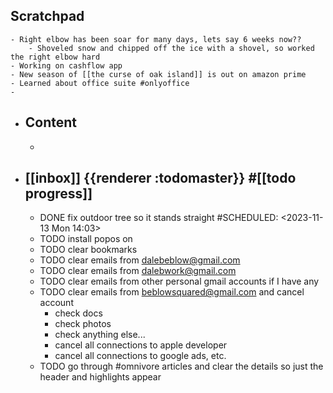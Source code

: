 ## Scratchpad
	- Right elbow has been soar for many days, lets say 6 weeks now??
		- Shoveled snow and chipped off the ice with a shovel, so worked the right elbow hard
	- Working on cashflow app
	- New season of [[the curse of oak island]] is out on amazon prime
	- Learned about office suite #onlyoffice
	-
- ## Content
	-
- ## [[inbox]] {{renderer :todomaster}} #[[todo progress]]
	- DONE fix outdoor tree so it stands straight
	  #SCHEDULED: <2023-11-13 Mon 14:03>
	- TODO install popos on
	- TODO clear bookmarks
	- TODO clear emails from dalebeblow@gmail.com
	- TODO clear emails from dalebwork@gmail.com
	- TODO clear emails from other personal gmail accounts if I have any
	- TODO clear emails from beblowsquared@gmail.com and cancel account
		- check docs
		- check photos
		- check anything else...
		- cancel all connections to apple developer
		- cancel all connections to google ads, etc.
	- TODO go through #omnivore articles and clear the details so just the header and highlights appear